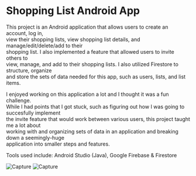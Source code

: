 # Shopping List Android App

This project is an Android application that allows users to create an account, log in,\
view their shopping lists, view shopping list details, and manage/edit/delete/add to their\
shopping list. I also implemented a feature that allowed users to invite others to\
view, manage, and add to their shopping lists. I also utilized Firestore to structure, organize\
and store the sets of data needed for this app, such as users, lists, and list items.

I enjoyed working on this application a lot and I thought it was a fun challenge.\
While I had points that I got stuck, such as figuring out how I was going to succesfully implement\
the invite feature that would work between various users, this project taught me a lot about\
working with and organizing sets of data in an application and breaking down a seemingly-huge\
application into smaller steps and features.

Tools used include: Android Studio (Java), Google Firebase & Firestore

![Capture](https://user-images.githubusercontent.com/67982037/216436197-e3819adb-c6ca-4df9-baa8-84369a445167.PNG)
![Capture](https://user-images.githubusercontent.com/67982037/216436316-7a9b8ebe-c139-496d-8af5-3f967c3634ca.PNG)
